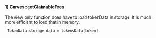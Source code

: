 #### 1) Curves::getClaimableFees
The view only function does have to load tokenData in storage. It is much more efficient to load that in memory.

```
 TokenData storage data = tokensData[token];
```